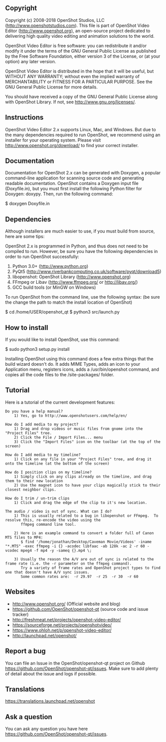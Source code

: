 ## Copyright

 Copyright (c) 2008-2018 OpenShot Studios, LLC
 (http://www.openshotstudios.com). This file is part of
 OpenShot Video Editor (http://www.openshot.org), an open-source project
 dedicated to delivering high quality video editing and animation solutions
 to the world.

 OpenShot Video Editor is free software: you can redistribute it and/or modify
 it under the terms of the GNU General Public License as published by
 the Free Software Foundation, either version 3 of the License, or
 (at your option) any later version.

 OpenShot Video Editor is distributed in the hope that it will be useful,
 but WITHOUT ANY WARRANTY; without even the implied warranty of
 MERCHANTABILITY or FITNESS FOR A PARTICULAR PURPOSE.  See the
 GNU General Public License for more details.

 You should have received a copy of the GNU General Public License
 along with OpenShot Library.  If not, see <http://www.gnu.org/licenses/>.

## Instructions

OpenShot Video Editor 2.x supports Linux, Mac, and Windows. But due to 
the many dependencies required to run OpenShot, we recommend using an 
installer for your operating system. Please visit 
http://www.openshot.org/download/ to find your correct installer.

## Documentation

Documentation for OpenShot 2.x can be generated with Doxygen, a popular
command-line application for scanning source code and generating readable
documentation. OpenShot contains a Doxygen input file (Doxyfile.in), but
you must first install the following Python filter for Doxygen: doxypy.
Then, run the following command:

$ doxygen Doxyfile.in

## Dependencies

Although installers are much easier to use, if you must build from 
source, here are some tips: 

OpenShot 2.x is programmed in Python, and thus does not need
to be compiled to run.  However, be sure you have the following 
dependencies in order to run OpenShot successfully: 

1) Python 3.0+ (http://www.python.org)
2) PyQt5 (http://www.riverbankcomputing.co.uk/software/pyqt/download5)
3) libopenshot: OpenShot Library (http://www.openshot.org)
4) FFmpeg or Libav (http://www.ffmpeg.org/ or http://libav.org/)
5) GCC build tools (or MinGW on Windows)

To run OpenShot from the command line, use the following syntax:
(be sure the change the path to match the install location of OpenShot)

$ cd /home/USER/openshot_qt
$ python3 src/launch.py

## How to install

If you would like to install OpenShot, use this command:

$ sudo python3 setup.py install

Installing OpenShot using this command does a few extra things that
the build wizard doesn't do.  It adds MIME Types, adds an icon to your
Application menu, registers icons, adds a /usr/bin/openshot command, and
copies all the code files to the /site-packages/ folder.

## Tutorial

Here is a tutorial of the current development features:

	Do you have a help manual?
		1) Yes, go to http://www.openshotusers.com/help/en/

	How do I add media to my project?
		1) Drag and drop videos or music files from gnome into the "Project Files" tree.
		2) Click the File / Import Files... menu
		3) Click the "Import Files" icon on the toolbar (at the top of the screen)
		
	How do I add media to my timeline?
		1) Click on any file in your "Project Files" tree, and drag it onto the timeline (at the bottom of the screen)
		
	How do I position clips on my timeline?
		1) Simply click on any clips already on the timeline, and drag them to their new location
		2) Use the magnet icon to have your clips magically stick to their closest neighbor clips.
		
	How do I trim / un-trim clips
		1) Click and drag the edge of the clip to it's new location.

	The audio / video is out of sync. What can I do?
		1) This is usually related to a bug in libopenshot or FFmpeg.  To resolve this, re-encode the video using the 
		   ffmpeg command line tool.
		   
		2) Here is an example command to convert a folder full of Canon MTS files to MP4:
		   $ find '/home/jonathan/Desktop/Caveman Movie/Videos' -iname "*.MTS" -exec ffmpeg -i {} -acodec libfaac -ab 128k -ac 2 -r 60 -vcodec mpeg4 -f mp4 -y -sameq {}.mp4 \;

		3) Usually the reason the A/V are out of sync is related to the frame rate (i.e. the -r parameter on the ffmpeg command).
		   Try a variety of frame rates and OpenShot project types to find one that doesn't have A/V sync issues.
		   Some common rates are:  -r 29.97  -r 25  -r 30  -r 60


## Websites

- http://www.openshot.org/  (Official website and blog)
- https://github.com/OpenShot/openshot-qt (source code and issue tracker)
- http://freshmeat.net/projects/openshot-video-editor/
- https://sourceforge.net/projects/openshotvideo/
- https://www.ohloh.net/p/openshot-video-editor/
- http://launchpad.net/openshot/

## Report a bug

You can file an Issue in the OpenShot/openshot-qt project on Github https://github.com/OpenShot/openshot-qt/issues. Make sure to add plenty of detail about the issue and logs if possible.

## Translations

https://translations.launchpad.net/openshot

## Ask a question  

You can ask any question you have here https://github.com/OpenShot/openshot-qt/issues.
